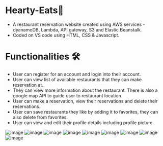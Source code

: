 # Hearty-Eats🍔
  - A restaurant reservation website created using AWS services - dyanamoDB, Lambda, API gateway, S3 and Elastic Beanstalk.
  - Coded on VS code using HTML, CSS & Javascript.

# Functionalities 🛠️
  - User can register for an account and login into their account.
  - User can view list of available restaurants that they can make reservation at.
  - They can view more information about the restaurant. There is also a google map API to guide user to restaurant location.
  - User can make a reservation, view their reservations and delete their reservations. 
  - User can save restaurants they like by adding it to favorites, they can also delete from favorites.
  - User can view and edit their profile details including profile picture. 
  
  ![image](https://user-images.githubusercontent.com/100062535/227495727-2402bbc5-54ff-4f7f-bdae-58a32107b29f.png)
  ![image](https://user-images.githubusercontent.com/100062535/227495917-376f4c23-010e-4e45-a1d4-e72fd63ca063.png)
  ![image](https://user-images.githubusercontent.com/100062535/227496271-e4bbd02e-4c5d-4f5c-a839-fda9847b3f20.png)
  ![image](https://user-images.githubusercontent.com/100062535/227496358-bce862c3-feb7-4d9b-858a-19d3baa3d50d.png)
  ![image](https://user-images.githubusercontent.com/100062535/227496569-bd502e74-311c-4f37-8c76-e597ab697ec4.png)
  ![image](https://user-images.githubusercontent.com/100062535/227496648-13d65646-d211-463e-a7d5-a801d13792e6.png)
  ![image](https://user-images.githubusercontent.com/100062535/227496737-72c970f2-55ee-428c-ac8a-adc64b8f585f.png)
  ![image](https://user-images.githubusercontent.com/100062535/227496800-b2b40d36-543c-44e0-baff-f90314d426d9.png)
  ![image](https://user-images.githubusercontent.com/100062535/227496887-d34e96ce-0c55-44d0-9c2e-aefd82034e9b.png)








  
